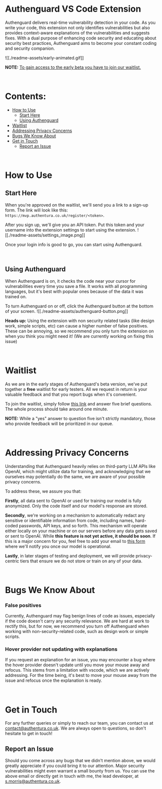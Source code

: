 

# Authenguard VS Code Extension


Authenguard delivers real-time vulnerability detection in your code. As you write your code, this extension not only identifies vulnerabilities but also provides context-aware explanations of the vulnerabilities and suggests fixes. With a dual purpose of enhancing code security and educating about security best practices, Authenguard aims to become your constant coding and security companion.

![[./readme-assets/early-animated.gif]]


**NOTE:** [To gain access to the early beta you have to join our waitlist.](https://forms.office.com/Pages/ResponsePage.aspx?id=AtzyDUXV30OsSvs76idkrFYzqS-SJ8tCv1gOL4GgWU1UNFlPUEdCTk01RFFIVkhBUzlBVE5HRldCUy4u)


<br>


# Contents:
- [How to Use](#How-to-Use)
  - [Start Here](#start-here)
  - [Using Authenguard](#using-authenguard)
- [Waitlist](#sign-up-to-the-waitlist)
- [Addressing Privacy Concerns](#addressing-privacy-concerns)
- [Bugs We Know About](#bugs-we-know-about)
- [Get in Touch](#get-in-touch)
	- [Report an Issue](#report-an-issue)


<br>


# How to Use
## Start Here

When you're approved on the waitlist, we'll send you a link to a sign-up form. The link will look like this: `https://mvp.authentura.co.uk/register/<token>`.

After you sign up, we'll give you an API token. Put this token and your username into the extension settings to start using the extension.
![[./readme-assets/settings_image.png]]

Once your login info is good to go, you can start using Authenguard.


<br>


## Using Authenguard

When Authenguard is on, it checks the code near your cursor for vulnerabilities every time you save a file. It works with all programming languages, but it's best with popular ones because of the data it was trained on.

To turn Authenguard on or off, click the Authenguard button at the bottom of your screen.
![[./readme-assets/authenguard-button.png]]

**Heads up:** Using the extension with non security related tasks (like design work, simple scripts, etc) can cause a higher number of false positives. These can be annoying, so we recommend you only turn the extension on when you think you might need it!
(We are currently working on fixing this issue)


<br>


# Waitlist

As we are in the early stages of Authenguard's beta version, we've put together a **free** waitlist for early testers. All we request in return is your valuable feedback and that you report bugs when it's convenient.

To join the waitlist, simply follow [this link](https://forms.office.com/Pages/ResponsePage.aspx?id=AtzyDUXV30OsSvs76idkrFYzqS-SJ8tCv1gOL4GgWU1UNFlPUEdCTk01RFFIVkhBUzlBVE5HRldCUy4u) and answer five brief questions. The whole process should take around one minute.

**NOTE:** While a "yes" answer to question five isn't strictly mandatory, those who provide feedback will be prioritized in our queue.


<br>


# Addressing Privacy Concerns

Understanding that Authenguard heavily relies on third-party LLM APIs like OpenAI, which might utilize data for training, and acknowledging that we ourselves may potentially do the same, we are aware of your possible privacy concerns.

To address these, we assure you that:

**Firstly**, all data sent to OpenAI or used for training our model is fully anonymized. Only the code itself and our model's response are stored.

**Secondly**, we're working on a mechanism to automatically redact any sensitive or identifiable information from code, including names, hard-coded passwords, API keys, and so forth. This mechanism will operate either locally on your machine or on our servers before any data gets saved or sent to OpenAI. While **this feature is not yet active, it should be soon**. If this is a major concern for you, feel free to add your email to [this form](https://forms.office.com/Pages/ResponsePage.aspx?id=AtzyDUXV30OsSvs76idkrGRPDdQgCeFKrcOZX0BBG-9UNkw1M01CNTU1QllUSk9SWTY4VUw2N1dMVy4u) where we'll notify you once our model is operational.

**Lastly**, in later stages of testing and deployment, we will provide privacy-centric tiers that ensure we do not store or train on any of your data.


<br>


# Bugs We Know About

### False positives

Currently, Authenguard may flag benign lines of code as issues, especially if the code doesn't carry any security relevance. We are hard at work to rectify this, but for now, we recommend you turn off Authenguard when working with non-security-related code, such as design work or simple scripts.

### Hover provider not updating with explanations

If you request an explanation for an issue, you may encounter a bug where the hover provider doesn't update until you move your mouse away and refocus. This stems from a limitation with vscode, which we are actively addressing. For the time being, it's best to move your mouse away from the issue and refocus once the explanation is ready.


<br>


# Get in Touch

For any further queries or simply to reach our team, you can contact us at [contact@authentura.co.uk](mailto:contact@authentura.co.uk). We are always open to questions, so don't hesitate to get in touch!

## Report an Issue

Should you come across any bugs that we didn't mention above, we would greatly appreciate if you could bring it to our attention. Major security vulnerabilities might even warrant a small bounty from us. You can use the above email or directly get in touch with me, the lead developer, at [s.morris@authentura.co.uk](mailto:s.morris@authentura.co.uk).
